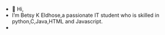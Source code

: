 - 👋 Hi,
- I’m Betsy K Eldhose,a passionate IT student who is skilled in python,C,Java,HTML and Javascript.
- 

<!---
BetsyEldhose/BetsyEldhose is a ✨ special ✨ repository because its `README.md` (this file) appears on your GitHub profile.
You can click the Preview link to take a look at your changes.
--->
